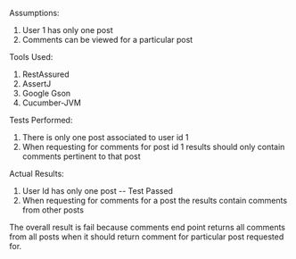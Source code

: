 Assumptions:
1) User 1 has only one post
2) Comments can be viewed for a particular post

Tools Used:
1) RestAssured
2) AssertJ
3) Google Gson
4) Cucumber-JVM

Tests Performed:
1) There is only one post associated to user id 1
2) When requesting for comments for post id 1 results should only contain comments pertinent to that post

Actual Results:
1) User Id has only one post -- Test Passed
2) When requesting for comments for a post the results contain comments from other posts

The overall result is fail because comments end point returns all comments from all posts when it should return comment for
particular post requested for.






